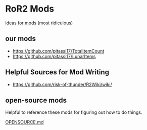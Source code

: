 # RoR2 Mods

[ideas for mods](./IDEAS.md) (most ridiculous)

## our mods

- https://github.com/pitassi17/TotalItemCount
- https://github.com/pitassi17/LunarItems

## Helpful Sources for Mod Writing

- https://github.com/risk-of-thunder/R2Wiki/wiki/

## open-source mods

Helpful to reference these mods for figuring out how to do things.

[OPENSOURCE.md](./OPENSOURCE.md)
